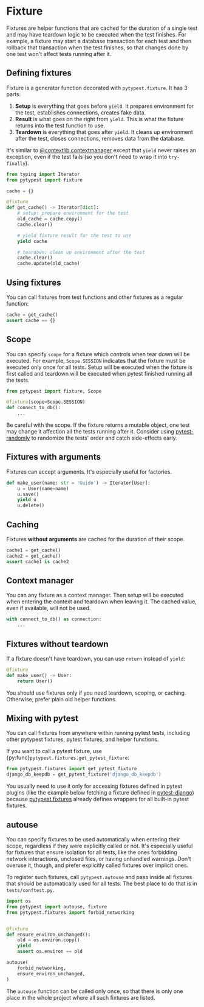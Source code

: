 # Fixture

Fixtures are helper functions that are cached for the duration of a single test and may have teardown logic to be executed when the test finishes. For example, a fixture may start a database transaction for each test and then rollback that transaction when the test finishes, so that changes done by one test won't affect tests running after it.

## Defining fixtures

Fixture is a generator function decorated with `pytypest.fixture`. It has 3 parts:

1. **Setup** is everything that goes before `yield`. It prepares environment for the test, establishes connections, creates fake data.
1. **Result** is what goes on the right from `yield`. This is what the fixture returns into the test function to use.
1. **Teardown** is everything that goes after `yield`. It cleans up environment after the test, closes connections, removes data from the database.

It's similar to [@contextlib.contextmanager](https://docs.python.org/3/library/contextlib.html#contextlib.contextmanager) except that `yield` never raises an exception, even if the test fails (so you don't need to wrap it into `try-finally`).

```python
from typing import Iterator
from pytypest import fixture

cache = {}

@fixture
def get_cache() -> Iterator[dict]:
    # setup: prepare environment for the test
    old_cache = cache.copy()
    cache.clear()

    # yield fixture result for the test to use
    yield cache

    # teardown: clean up environment after the test
    cache.clear()
    cache.update(old_cache)
```

## Using fixtures

You can call fixtures from test functions and other fixtures as a regular function:

```python
cache = get_cache()
assert cache == {}
```

## Scope

You can specify `scope` for a fixture which controls when tear down will be executed. For example, `Scope.SESSION` indicates that the fixture must be executed only once for all tests. Setup will be executed when the fixture is first called and teardown will be executed when pytest finished running all the tests.

```python
from pytypest import fixture, Scope

@fixture(scope=Scope.SESSION)
def connect_to_db():
    ...
```

Be careful with the scope. If the fixture returns a mutable object, one test may change it affection all the tests running after it. Consider using [pytest-randomly](https://github.com/pytest-dev/pytest-randomly) to randomize the tests' order and catch side-effects early.

## Fixtures with arguments

Fixtures can accept arguments. It's especially useful for factories.

```python
def make_user(name: str = 'Guido') -> Iterator[User]:
    u = User(name=name)
    u.save()
    yield u
    u.delete()
```

## Caching

Fixtures **without arguments** are cached for the duration of their scope.

```python
cache1 = get_cache()
cache2 = get_cache()
assert cache1 is cache2
```

## Context manager

You can any fixture as a context manager. Then setup will be executed when entering the context and teardown when leaving it. The cached value, even if available, will not be used.

```python
with connect_to_db() as connection:
    ...
```

## Fixtures without teardown

If a fixture doesn't have teardown, you can use `return` instead of `yield`:

```python
@fixture
def make_user() -> User:
    return User()
```

You should use fixtures only if you need teardown, scoping, or caching. Otherwise, prefer plain old helper functions.

## Mixing with pytest

You can call fixtures from anywhere within running pytest tests, including other pytypest fixtures, pytest fixtures, and helper functions.

If you want to call a pytest fixture, use {py:func}`pytypest.fixtures.get_pytest_fixture`:

```python
from pytypest.fixtures import get_pytest_fixture
django_db_keepdb = get_pytest_fixture('django_db_keepdb')
```

You usually need to use it only for accessing fixtures defined in pytest plugins (like the example below fetching a fixture defined in [pytest-django](https://pytest-django.readthedocs.io/)) because [pytypest.fixtures](./fixtures.md) already defines wrappers for all built-in pytest fixtures.

## autouse

You can specify fixtures to be used automatically when entering their scope, regardless if they were explicitly called or not. It's especially useful for fixtures that ensure isolation for all tests, like the ones forbidding network interactions, unclosed files, or having unhandled warnings. Don't overuse it, though, and prefer explicitly called fixtures over implicit ones.

To register such fixtures, call `pytypest.autouse` and pass inside all fixtures that should be automatically used for all tests. The best place to do that is in `tests/conftest.py`.

```python
import os
from pytypest import autouse, fixture
from pytypest.fixtures import forbid_networking


@fixture
def ensure_environ_unchanged():
    old = os.environ.copy()
    yield
    assert os.environ == old

autouse(
    forbid_networking,
    ensure_environ_unchanged,
)
```

 The `autouse` function can be called only once, so that there is only one place in the whole project where all such fixtures are listed.
